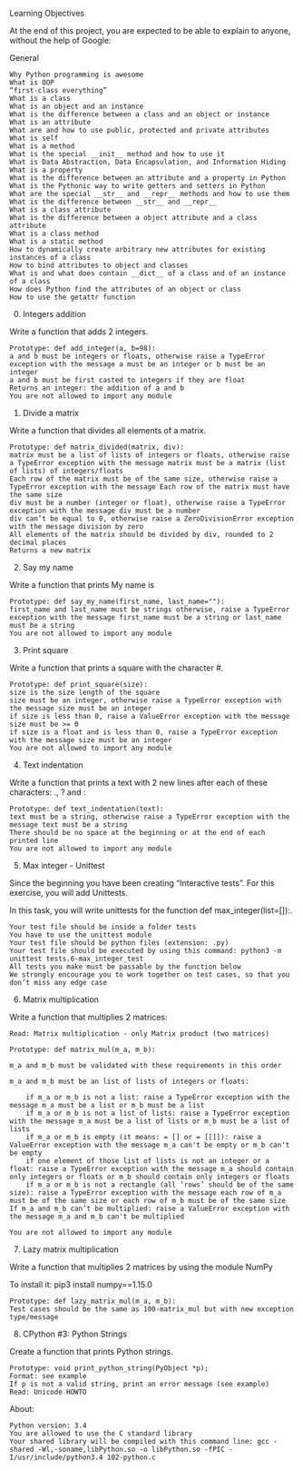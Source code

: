 Learning Objectives

At the end of this project, you are expected to be able to explain to anyone, without the help of Google:

General
	
	Why Python programming is awesome
	What is OOP
	“first-class everything”
	What is a class
	What is an object and an instance
	What is the difference between a class and an object or instance
	What is an attribute
	What are and how to use public, protected and private attributes
	What is self
	What is a method
	What is the special __init__ method and how to use it
	What is Data Abstraction, Data Encapsulation, and Information Hiding
	What is a property
	What is the difference between an attribute and a property in Python
	What is the Pythonic way to write getters and setters in Python
	What are the special __str__ and __repr__ methods and how to use them
	What is the difference between __str__ and __repr__
	What is a class attribute
	What is the difference between a object attribute and a class attribute
	What is a class method
	What is a static method
	How to dynamically create arbitrary new attributes for existing instances of a class
	How to bind attributes to object and classes
	What is and what does contain __dict__ of a class and of an instance of a class
	How does Python find the attributes of an object or class
	How to use the getattr function

0. Integers addition

Write a function that adds 2 integers.

	Prototype: def add_integer(a, b=98):
	a and b must be integers or floats, otherwise raise a TypeError exception with the message a must be an integer or b must be an integer
	a and b must be first casted to integers if they are float
	Returns an integer: the addition of a and b
	You are not allowed to import any module

1. Divide a matrix

Write a function that divides all elements of a matrix.

	Prototype: def matrix_divided(matrix, div):
	matrix must be a list of lists of integers or floats, otherwise raise a TypeError exception with the message matrix must be a matrix (list of lists) of integers/floats
	Each row of the matrix must be of the same size, otherwise raise a TypeError exception with the message Each row of the matrix must have the same size
	div must be a number (integer or float), otherwise raise a TypeError exception with the message div must be a number
	div can’t be equal to 0, otherwise raise a ZeroDivisionError exception with the message division by zero
	All elements of the matrix should be divided by div, rounded to 2 decimal places
	Returns a new matrix

2. Say my name

Write a function that prints My name is <first name> <last name>

	Prototype: def say_my_name(first_name, last_name=""):
	first_name and last_name must be strings otherwise, raise a TypeError exception with the message first_name must be a string or last_name must be a string
	You are not allowed to import any module

3. Print square

Write a function that prints a square with the character #.

	Prototype: def print_square(size):
	size is the size length of the square
	size must be an integer, otherwise raise a TypeError exception with the message size must be an integer
	if size is less than 0, raise a ValueError exception with the message size must be >= 0
	if size is a float and is less than 0, raise a TypeError exception with the message size must be an integer
	You are not allowed to import any module

4. Text indentation

Write a function that prints a text with 2 new lines after each of these characters: ., ? and :

	Prototype: def text_indentation(text):
	text must be a string, otherwise raise a TypeError exception with the message text must be a string
	There should be no space at the beginning or at the end of each printed line
	You are not allowed to import any module

5. Max integer - Unittest

Since the beginning you have been creating “Interactive tests”. For this exercise, you will add Unittests.

In this task, you will write unittests for the function def max_integer(list=[]):.

	Your test file should be inside a folder tests
	You have to use the unittest module
	Your test file should be python files (extension: .py)
	Your test file should be executed by using this command: python3 -m unittest tests.6-max_integer_test
	All tests you make must be passable by the function below
	We strongly encourage you to work together on test cases, so that you don’t miss any edge case

6. Matrix multiplication

Write a function that multiplies 2 matrices:

	Read: Matrix multiplication - only Matrix product (two matrices)

	Prototype: def matrix_mul(m_a, m_b):

	m_a and m_b must be validated with these requirements in this order

	m_a and m_b must be an list of lists of integers or floats:

		if m_a or m_b is not a list: raise a TypeError exception with the message m_a must be a list or m_b must be a list
		if m_a or m_b is not a list of lists: raise a TypeError exception with the message m_a must be a list of lists or m_b must be a list of lists
		if m_a or m_b is empty (it means: = [] or = [[]]): raise a ValueError exception with the message m_a can't be empty or m_b can't be empty
		if one element of those list of lists is not an integer or a float: raise a TypeError exception with the message m_a should contain only integers or floats or m_b should contain only integers or floats
		if m_a or m_b is not a rectangle (all ‘rows’ should be of the same size): raise a TypeError exception with the message each row of m_a must be of the same size or each row of m_b must be of the same size
	If m_a and m_b can’t be multiplied: raise a ValueError exception with the message m_a and m_b can't be multiplied

	You are not allowed to import any module

7. Lazy matrix multiplication

Write a function that multiplies 2 matrices by using the module NumPy

To install it: pip3 install numpy==1.15.0

	Prototype: def lazy_matrix_mul(m_a, m_b):
	Test cases should be the same as 100-matrix_mul but with new exception type/message

8. CPython #3: Python Strings

Create a function that prints Python strings.

	Prototype: void print_python_string(PyObject *p);
	Format: see example
	If p is not a valid string, print an error message (see example)
	Read: Unicode HOWTO

About:

	Python version: 3.4
	You are allowed to use the C standard library
	Your shared library will be compiled with this command line: gcc -shared -Wl,-soname,libPython.so -o libPython.so -fPIC -I/usr/include/python3.4 102-python.c


